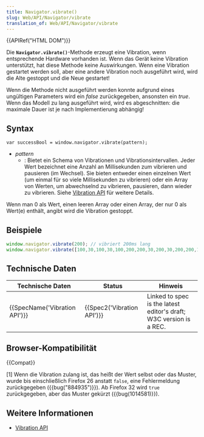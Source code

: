 ```yaml
---
title: Navigator.vibrate()
slug: Web/API/Navigator/vibrate
translation_of: Web/API/Navigator/vibrate
---
```

{{APIRef("HTML DOM")}}

Die **`Navigator.vibrate()`**-Methode erzeugt eine Vibration, wenn entsprechende Hardware vorhanden ist. Wenn das Gerät keine Vibration unterstützt, hat diese Methode keine Auswirkungen. Wenn eine Vibration gestartet werden soll, aber eine andere Vibration noch ausgeführt wird, wird die Alte gestoppt und die Neue gestartet!

Wenn die Methode nicht ausgeführt werden konnte aufgrund eines ungültigen Parameters wird ein _false_ zurückgegeben, ansonsten ein _true_. Wenn das Modell zu lang ausgeführt wird, wird es abgeschnitten: die maximale Dauer ist je nach Implementierung abhängig!

## Syntax

    var successBool = window.navigator.vibrate(pattern);

- _pattern_
  - : Bietet ein Schema von Vibrationen und Vibrationsintervallen. Jeder Wert bezeichnet eine Anzahl an Millisekunden zum vibrieren und pausieren (im Wechsel). Sie bieten entweder einen einzelnen Wert (um einmal für so viele Millisekunden zu vibrieren) oder ein Array von Werten, um abwechselnd zu vibrieren, pausieren, dann wieder zu vibrieren. Siehe [Vibration API](/de/docs/WebAPI/Vibration) für weitere Details.

Wenn man 0 als Wert, einen leeren Array oder einen Array, der nur 0 als Wert(e) enthält, angibt wird die Vibration gestoppt.

## Beispiele

```js
window.navigator.vibrate(200); // vibriert 200ms lang
window.navigator.vibrate([100,30,100,30,100,200,200,30,200,30,200,200,100,30,100,30,100]); // vibriert 'SOS' im Morsecode
```

## Technische Daten

| Technische Daten                         | Status                               | Hinweis                                                            |
| ---------------------------------------- | ------------------------------------ | ------------------------------------------------------------------ |
| {{SpecName('Vibration API')}} | {{Spec2('Vibration API')}} | Linked to spec is the latest editor's draft; W3C version is a REC. |

## Browser-Kompatibilität

{{Compat}}

\[1] Wenn die Vibration zulang ist, das heißt der Wert selbst oder das Muster, wurde bis einschließlich Firefox 26 anstatt `false`, eine Fehlermeldung zurückgegeben ({{bug("884935")}}). Ab Firefox 32 wird `true` zurückgegeben, aber das Muster gekürzt ({{bug(1014581)}}).

## Weitere Informationen

- [Vibration API](/de/docs/WebAPI/Vibration)
